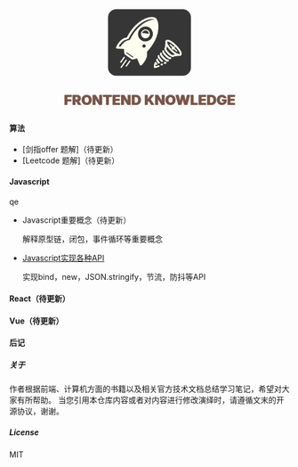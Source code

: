 <div align="center">
    <img src="assets/pics/main.png" width="150px">
    <br>
    <p style="font-weight:800;color:#795548;text-shadow: 1px 0px 1px;font-size:25px;">FRONTEND KNOWLEDGE</p>
</div>

#### 算法

* [剑指offer 题解]（待更新）
* [Leetcode 题解]（待更新）

#### Javascript
qe
* Javascript重要概念（待更新）

    解释原型链，闭包，事件循环等重要概念

* [Javascript实现各种API](Javascript实现各种API.md)

    实现bind，new，JSON.stringify，节流，防抖等API

#### React（待更新）

#### Vue（待更新）

#### 后记
##### 关于
作者根据前端、计算机方面的书籍以及相关官方技术文档总结学习笔记，希望对大家有所帮助。
当您引用本仓库内容或者对内容进行修改演绎时，请遵循文末的开源协议，谢谢。
##### License
MIT